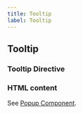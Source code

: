 ```yaml
---
title: Tooltip
label: Tooltip
---
```


## Tooltip

### Tooltip Directive

<ComponentDemo name="Tooltip" />

### HTML content

See [Popup Component](../components/Popup.md).
